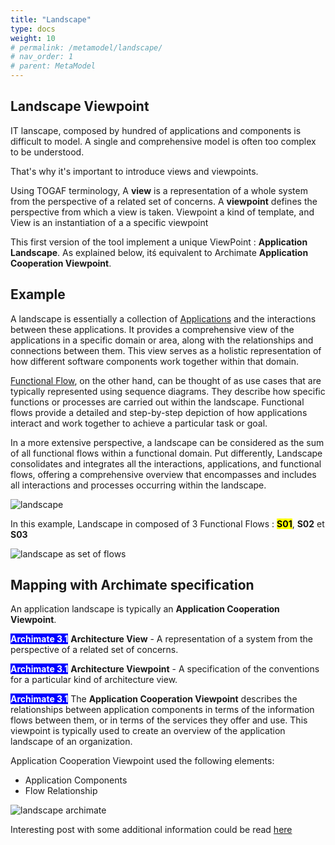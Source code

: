 ```yaml
---
title: "Landscape"
type: docs
weight: 10
# permalink: /metamodel/landscape/
# nav_order: 1
# parent: MetaModel
---
```



## Landscape Viewpoint
IT lanscape, composed by hundred of applications and components is difficult to model. A single and comprehensive model is often too complex to be understood. 

That's why it's important to introduce views and viewpoints.

Using TOGAF terminology, A **view** is a representation of a whole system from the perspective of a related set of concerns. A **viewpoint** defines the perspective from which a view is taken. Viewpoint a kind of template, and View is an instantiation of a a specific viewpoint

This first version of the tool implement a unique ViewPoint : **Application Landscape**. As explained below, itś equivalent to Archimate **Application Cooperation Viewpoint**.

## Example

A landscape is essentially a collection of [Applications](../metamodel-application/) and the interactions between these applications. It provides a comprehensive view of the applications in a specific domain or area, along with the relationships and connections between them. This view serves as a holistic representation of how different software components work together within that domain.

[Functional Flow](../metamodel-functional-flow/), on the other hand, can be thought of as use cases that are typically represented using sequence diagrams. They describe how specific functions or processes are carried out within the landscape. Functional flows provide a detailed and step-by-step depiction of how applications interact and work together to achieve a particular task or goal.

In a more extensive perspective,  a landscape can be considered as the sum of all functional flows within a functional domain. Put differently, Landscape consolidates and integrates all the interactions, applications, and functional flows, offering a comprehensive overview that encompasses and includes all interactions and processes occurring within the landscape.

![landscape](../png/landscape.png)

In this example, Landscape in composed of 3 Functional Flows : <mark style="background-color: yellow"><b>S01</b></mark>, **S02** et **S03**



![landscape as set of flows](../png/landscape-flows.png)

## Mapping with Archimate specification

An application landscape is typically an **Application Cooperation Viewpoint**.

<span style="background-color: blue; color: white; font-weight: bold">Archimate 3.1</span> **Architecture View** - A representation of a system from the perspective of a related set of concerns. 

<span style="background-color: blue; color: white; font-weight: bold">Archimate 3.1</span> **Architecture Viewpoint** - A specification of the conventions for a particular kind of architecture view. 

<span style="background-color: blue; color: white; font-weight: bold">Archimate 3.1</span> The **Application Cooperation Viewpoint** describes the relationships between application components in terms of the information flows between them, or in terms of the services they offer and use. This viewpoint is typically used to create an overview of the application landscape of an organization.

Application Cooperation Viewpoint used the following elements:
 - Application Components
 - Flow Relationship 

![landscape archimate](../jpg/landscape.jpg)

Interesting post with some additional information could be read [here](https://bizzdesign.com/blog/practical-archimate-viewpoints-for-the-application-layer/)
